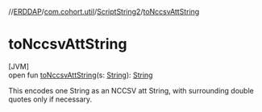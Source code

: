 //[ERDDAP](../../../index.md)/[com.cohort.util](../index.md)/[ScriptString2](index.md)/[toNccsvAttString](to-nccsv-att-string.md)

# toNccsvAttString

[JVM]\
open fun [toNccsvAttString](to-nccsv-att-string.md)(s: [String](https://docs.oracle.com/en/java/javase/17/docs/api/java.base/java/lang/String.html)): [String](https://docs.oracle.com/en/java/javase/17/docs/api/java.base/java/lang/String.html)

This encodes one String as an NCCSV att String, with surrounding double quotes only if necessary.